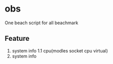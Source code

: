 # obs
One beach script for all beachmark

## Feature
1. system info
1.1 cpu(modles socket cpu virtual)
2. system info
